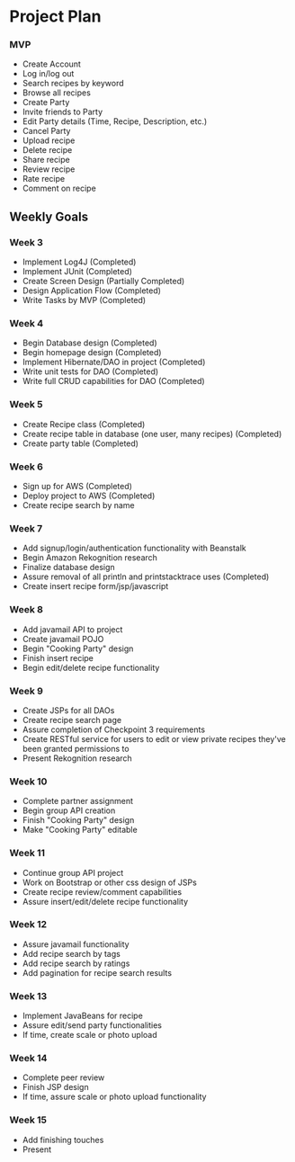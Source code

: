 # Project Plan

### MVP
+ Create Account
+ Log in/log out
+ Search recipes by keyword
+ Browse all recipes
+ Create Party
+ Invite friends to Party
+ Edit Party details (Time, Recipe, Description, etc.)
+ Cancel Party
+ Upload recipe
+ Delete recipe
+ Share recipe
+ Review recipe
+ Rate recipe
+ Comment on recipe



## Weekly Goals
### Week 3
+ Implement Log4J (Completed)
+ Implement JUnit (Completed)
+ Create Screen Design (Partially Completed)
+ Design Application Flow (Completed)
+ Write Tasks by MVP (Completed)

### Week 4
+ Begin Database design (Completed)
+ Begin homepage design (Completed)
+ Implement Hibernate/DAO in project (Completed)
+ Write unit tests for DAO (Completed)
+ Write full CRUD capabilities for DAO (Completed)

### Week 5
+ Create Recipe class (Completed)
+ Create recipe table in database (one user, many recipes) (Completed)
+ Create party table (Completed)

### Week 6
+ Sign up for AWS (Completed)
+ Deploy project to AWS (Completed)
+ Create recipe search by name

### Week 7
+ Add signup/login/authentication functionality with Beanstalk
+ Begin Amazon Rekognition research
+ Finalize database design
+ Assure removal of all println and printstacktrace uses (Completed)
+ Create insert recipe form/jsp/javascript

### Week 8
+ Add javamail API to project
+ Create javamail POJO 
+ Begin "Cooking Party" design
+ Finish insert recipe
+ Begin edit/delete recipe functionality 

### Week 9
+ Create JSPs for all DAOs
+ Create recipe search page
+ Assure completion of Checkpoint 3 requirements
+ Create RESTful service for users to edit or view private recipes they've been granted permissions to
+ Present Rekognition research

### Week 10
+ Complete partner assignment
+ Begin group API creation
+ Finish "Cooking Party" design
+ Make "Cooking Party" editable

### Week 11
+ Continue group API project
+ Work on Bootstrap or other css design of JSPs
+ Create recipe review/comment capabilities 
+ Assure insert/edit/delete recipe functionality

### Week 12
+ Assure javamail functionality
+ Add recipe search by tags
+ Add recipe search by ratings
+ Add pagination for recipe search results

### Week 13
+ Implement JavaBeans for recipe
+ Assure edit/send party functionalities 
+ If time, create scale or photo upload

### Week 14
+ Complete peer review
+ Finish JSP design
+ If time, assure scale or photo upload functionality

### Week 15
+ Add finishing touches 
+ Present